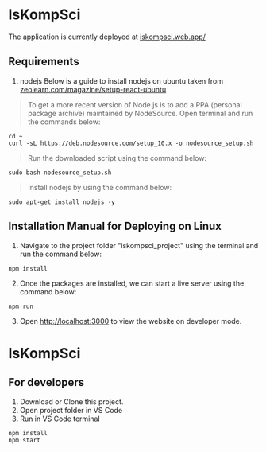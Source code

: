 # IsKompSci
The application is currently deployed at [iskompsci.web.app/](https://iskompsci.web.app/)

## Requirements
1. nodejs
Below is a guide to install nodejs on ubuntu taken from [zeolearn.com/magazine/setup-react-ubuntu](https://www.zeolearn.com/magazine/setup-react-ubuntu)

>To get a more recent version of Node.js is to add a PPA (personal package archive) maintained by NodeSource. Open terminal and run the commands below:
```
cd ~
curl -sL https://deb.nodesource.com/setup_10.x -o nodesource_setup.sh
```
>Run the downloaded script using the command below:
```
sudo bash nodesource_setup.sh
```
>Install nodejs by using the command below:
```
sudo apt-get install nodejs -y
```

## Installation Manual for Deploying on Linux
1. Navigate to the project folder "iskompsci_project" using the terminal and run the command below:
```
npm install
```
2. Once the packages are installed, we can start a live server using the command below:
```
npm run
```
3. Open [http://localhost:3000](http://localhost:3000) to view the website on developer mode.






# IsKompSci

## For developers
1. Download or Clone this project.
2. Open project folder in VS Code
3. Run in VS Code terminal
```
npm install
npm start
```
